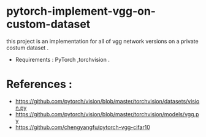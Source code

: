 # pytorch-implement-vgg-on-custom-dataset
this project is an implementation for all of vgg network versions on a private costum dataset .
- Requirements : PyTorch ,torchvision .
# References :
- https://github.com/pytorch/vision/blob/master/torchvision/datasets/vision.py
- https://github.com/pytorch/vision/blob/master/torchvision/models/vgg.py
- https://github.com/chengyangfu/pytorch-vgg-cifar10
